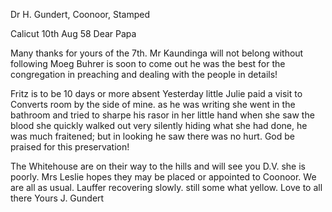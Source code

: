Dr H. Gundert, Coonoor, Stamped

 Calicut 10th Aug 58
Dear Papa

Many thanks for yours of the 7th. Mr Kaundinga will not belong without following Moeg Buhrer is soon to come out he was the best for the congregation in preaching and dealing with the people in details!

Fritz is to be 10 days or more absent Yesterday little Julie paid a visit to Converts room by the side of mine. as he was writing she went in the bathroom and tried to sharpe his rasor in her little hand when she saw the blood she quickly walked out very silently hiding what she had done, he was much fraitened; but in looking he saw there was no hurt. God be praised for this preservation!

The Whitehouse are on their way to the hills and will see you D.V. she is poorly. Mrs Leslie hopes they may be placed or appointed to Coonoor. 
We are all as usual. Lauffer recovering slowly. still some what yellow. 
 Love to all there
 Yours J. Gundert

